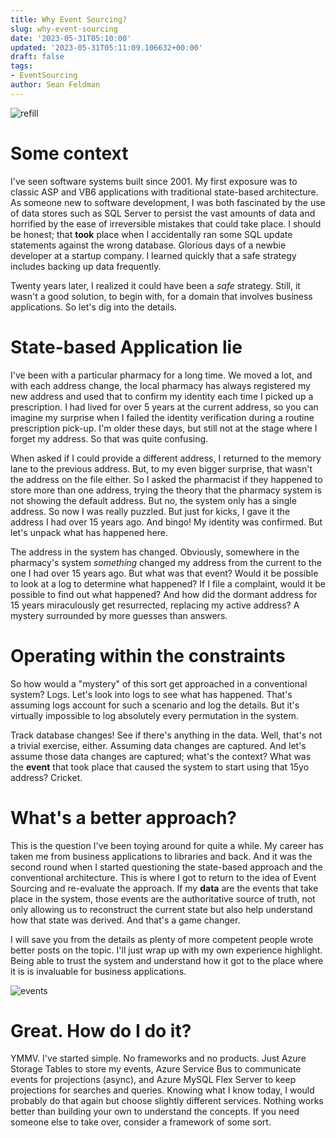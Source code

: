 ```yaml
---
title: Why Event Sourcing?
slug: why-event-sourcing
date: '2023-05-31T05:10:00'
updated: '2023-05-31T05:11:09.106632+00:00'
draft: false
tags:
- EventSourcing
author: Sean Feldman
---
```

![refill][1]

# Some context

I've seen software systems built since 2001. My first exposure was to classic ASP and VB6 applications with traditional state-based architecture. As someone new to software development, I was both fascinated by the use of data stores such as SQL Server to persist the vast amounts of data and horrified by the ease of irreversible mistakes that could take place. I should be honest; that **took** place when I accidentally ran some SQL update statements against the wrong database. Glorious days of a newbie developer at a startup company. I learned quickly that a safe strategy includes backing up data frequently. 

Twenty years later, I realized it could have been a *safe* strategy. Still, it wasn't a good solution, to begin with, for a domain that involves business applications. So let's dig into the details.

# State-based Application lie

I've been with a particular pharmacy for a long time. We moved a lot, and with each address change, the local pharmacy has always registered my new address and used that to confirm my identity each time I picked up a prescription. I had lived for over 5 years at the current address, so you can imagine my surprise when I failed the identity verification during a routine prescription pick-up. I'm older these days, but still not at the stage where I forget my address. So that was quite confusing.

When asked if I could provide a different address, I returned to the memory lane to the previous address. But, to my even bigger surprise, that wasn't the address on the file either. So I asked the pharmacist if they happened to store more than one address, trying the theory that the pharmacy system is not showing the default address. But no, the system only has a single address. So now I was really puzzled. But just for kicks, I gave it the address I had over 15 years ago. And bingo! My identity was confirmed. But let's unpack what has happened here.

The address in the system has changed. Obviously, somewhere in the pharmacy's system *something* changed my address from the current to the one I had over 15 years ago. But what was that event? Would it be possible to look at a log to determine what happened? If I file a complaint, would it be possible to find out what happened? And how did the dormant address for 15 years miraculously get resurrected, replacing my active address? A mystery surrounded by more guesses than answers.

# Operating within the constraints

So how would a "mystery" of this sort get approached in a conventional system? Logs. Let's look into logs to see what has happened. That's assuming logs account for such a scenario and log the details. But it's virtually impossible to log absolutely every permutation in the system.

Track database changes! See if there's anything in the data. Well, that's not a trivial exercise, either. Assuming data changes are captured. And let's assume those data changes are captured; what's the context? What was the **event** that took place that caused the system to start using that 15yo address? Cricket.

# What's a better approach?

This is the question I've been toying around for quite a while. My career has taken me from business applications to libraries and back. And it was the second round when I started questioning the state-based approach and the conventional architecture. This is where I got to return to the idea of Event Sourcing and re-evaluate the approach. If my **data** are the events that take place in the system, those events are the authoritative source of truth, not only allowing us to reconstruct the current state but also help understand how that state was derived. And that's a game changer.

I will save you from the details as plenty of more competent people wrote better posts on the topic. I'll just wrap up with my own experience highlight. Being able to trust the system and understand how it got to the place where it is is invaluable for business applications.

![events][2]

# Great. How do I do it?

YMMV. I've started simple. No frameworks and no products. Just Azure Storage Tables to store my events, Azure Service Bus to communicate events for projections (async), and Azure MySQL Flex Server to keep projections for searches and queries. Knowing what I know today, I would probably do that again but choose slightly different services. Nothing works better than building your own to understand the concepts. If you need someone else to take over, consider a framework of some sort.


[1]: https://aspblogs.blob.core.windows.net:443/media/sfeldman/2023/why-event-sourcing/refill.jpg
[2]: https://aspblogs.blob.core.windows.net:443/media/sfeldman/2023/why-event-sourcing/log.jpg
